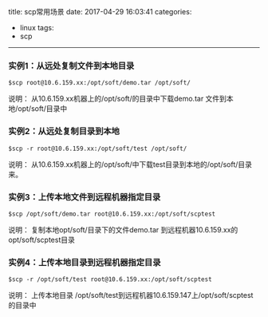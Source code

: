 title: scp常用场景
date: 2017-04-29 16:03:41
categories:
- linux
tags:
- scp
---

### 实例1：从远处复制文件到本地目录 ###
```shell
$scp root@10.6.159.xx:/opt/soft/demo.tar /opt/soft/
```
说明： 从10.6.159.xx机器上的/opt/soft/的目录中下载demo.tar 文件到本地/opt/soft/目录中

### 实例2：从远处复制目录到本地 ###
```shell
$scp -r root@10.6.159.xx:/opt/soft/test /opt/soft/
```
说明： 从10.6.159.xx机器上的/opt/soft/中下载test目录到本地的/opt/soft/目录来。

### 实例3：上传本地文件到远程机器指定目录 ###
```shell
$scp /opt/soft/demo.tar root@10.6.159.xx:/opt/soft/scptest
```
说明： 复制本地opt/soft/目录下的文件demo.tar 到远程机器10.6.159.xx的opt/soft/scptest目录

### 实例4：上传本地目录到远程机器指定目录 ###
```shell
$scp -r /opt/soft/test root@10.6.159.xx:/opt/soft/scptest
```
说明： 上传本地目录 /opt/soft/test到远程机器10.6.159.147上/opt/soft/scptest的目录中